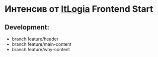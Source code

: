 # Интенсив от [ItLogia](https://itlogia.ru/) Frontend Start

## Development:

- branch feature/header
- branch feature/main-content
- branch feature/why-content
